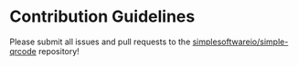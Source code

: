 # Contribution Guidelines

Please submit all issues and pull requests to the [simplesoftwareio/simple-qrcode](https://github.com/simplesoftwareio/simple-qrcode) repository!